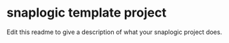 # snaplogic template project

Edit this readme to give a description of what your snaplogic project does.
